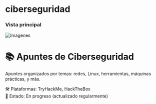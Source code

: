 # ciberseguridad

### Vista principal
![Imagenes](ciberseguridad/tree/main/Imagenes)
# 📚 Apuntes de Ciberseguridad

Apuntes organizados por temas: redes, Linux, herramientas, máquinas prácticas, y más.

🛠 Plataformas: TryHackMe, HackTheBox  
📅 Estado: En progreso (actualizado regularmente)  

